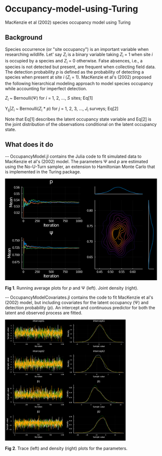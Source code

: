 # Occupancy-model-using-Turing
MacKenzie et al (2002) species occupancy model using Turing
## Background
Species occurrence (or "site occupancy") is an important variable when researching wildlife. Let' say *Z*<sub>i</sub> is a binary variable taking *Z*<sub>i</sub> = 1 when site *i* is occupied by a species and *Z*<sub>i</sub> = 0 otherwise. False absences, i.e., a species is not detected but present, are frequent when collecting field data. The detection probability *p* is defined as the probability of detecting a species when present at site *i* (*Z*<sub>i</sub> = 1). MacKenzie et al's (2002) proposed the following hierarchical modeling approach to model species occupancy while accounting for imperfect detection. 

*Z*<sub>i</sub> ~ Bernoulli(&Psi;) for *i* = 1, 2, ..., *S*    sites;          Eq[1]

Y<sub>ij</sub>|*Z*<sub>i</sub> ~ Bernoulli(*Z*<sub>i</sub> * *p*)    for *j* = 1, 2, 3, ..., *J*<sub>i</sub> surveys;          Eq[2]

Note that Eq[1] describes the latent occupancy state variable and Eq[2] is the joint distribution of the observations conditional on the latent occupancy state. 
## What does it do
-- OccupancyModel.jl contains the Julia code to fit simulated data to MacKenzie et al's (2002) model. The parameters &Psi; and *p* are estimated using the No-U-Turn sampler, an extension to Hamiltonian Monte Carlo that is implemented in the Turing package.

![Local functions](https://github.com/jmrmcode/Occupancy-model-using-Turing/blob/main/psi_probab_estimates.png?raw=true)

**Fig 1**. Running average plots for *p* and &Psi; (left). Joint density (right).

-- OccupancyModelCovariates.jl contains the code to fit MacKenzie et al's (2002) model, but including covariates for the latent occupancy (&Psi;) and detection probability (*p*). An intercept and continuous predictor for both the latent and observed process are fitted.

<img src="https://github.com/jmrmcode/Occupancy-model-using-Turing/blob/main/covariatesModelPosteriors.png?raw=true" width="400" height="400">

**Fig 2**. Trace (left) and density (right) plots for the parameters.
